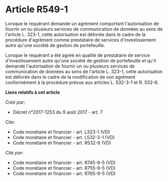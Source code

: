 # Article R549-1

Lorsque le requérant demande un agrément comportant l'autorisation de fournir un ou plusieurs services de communication de
données au sens de l'article L. 323-1, cette autorisation est délivrée dans le cadre de la procédure d'agrément comme
prestataire de services d'investissement autre qu'une société de gestion de portefeuille. 

Lorsque le requérant a été agréé en qualité de prestataire de service d'investissement autre qu'une société de gestion de
portefeuille et qu'il demande l'autorisation de fournir un ou plusieurs services de communication de données au sens de
l'article L. 323-1, cette autorisation est délivrée dans le cadre de la modification de son agrément conformément à la
procédure prévue aux articles L. 532-3-1 et R. 532-6.

**Liens relatifs à cet article**

_Créé par_:

  - Décret n°2017-1253 du 9 août 2017 - art. 7

_Cite_:

  - Code monétaire et financier - art. L323-1 (VD)
  - Code monétaire et financier - art. L532-3-1 (VD)
  - Code monétaire et financier - art. R532-6 (VD)

_Cité par_:

  - Code monétaire et financier - art. R745-9-5 (VD)
  - Code monétaire et financier - art. R755-9-5 (VD)
  - Code monétaire et financier - art. R765-9-5 (VD)

